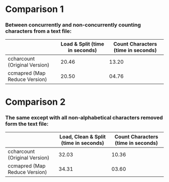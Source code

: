 # Comparison 1

### Between concurrently and non-concurrently counting characters from a text file:

|                               | Load & Split (time in seconds) | Count Characters (time in seconds) |
|-------------------------------|--------------------------------|------------------------------------|
| ccharcount (Original Version) | 20.46                          | 13.20                              |
| ccmapred (Map Reduce Version) | 20.50                          | 04.76                              |

# Comparison 2

### The same except with all non-alphabetical characters removed form the text file:

|                               | Load, Clean & Split (time in seconds) | Count Characters (time in seconds) |
|-------------------------------|---------------------------------------|------------------------------------|
| ccharcount (Original Version) | 32.03                                 | 10.36                              |
| ccmapred (Map Reduce Version) | 34.31                                 | 03.60                              |
